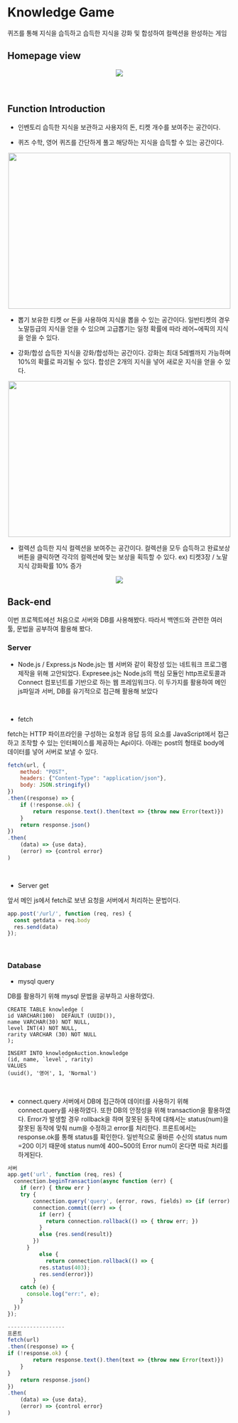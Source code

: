 # Knowledge Game
퀴즈를 통해 지식을 습득하고 
습득한 지식을 강화 및 합성하여 컬렉션을 완성하는 게임

## Homepage view
 <p align="center"><img src = './readme_image/main.JPG'></p>
<br>

## Function Introduction
- 인벤토리
습득한 지식을 보관하고 사용자의 돈, 티켓 개수를 보여주는 공간이다.

- 퀴즈
수학, 영어 퀴즈를 간단하게 풀고 해당하는 지식을 습득할 수 있는 공간이다.
 <p align="center"><img src = './readme_image/quiz.JPG'{: width="500" height="350"}></p>

- 뽑기
보유한 티켓 or 돈을 사용하여 지식을 뽑을 수 있는 공간이다.
일반티켓의 경우 노말등급의 지식을 얻을 수 있으며 고급뽑기는
일정 확률에 따라 레어~에픽의 지식을 얻을 수 있다.

- 강화/합성
습득한 지식을 강화/합성하는 공간이다.
강화는 최대 5레벨까지 가능하며 10%의 확률로 파괴될 수 있다.
합성은 2개의 지식을 넣어 새로운 지식을 얻을 수 있다.
 <p align="center"><img src = './readme_image/edit.JPG'{: width="500" height="350"}></p>

- 컬렉션
습득한 지식 컬렉션을 보여주는 공간이다.
컬렉션을 모두 습득하고 완료보상 버튼을 클릭하면 각각의 컬렉션에 맞는
보상을 획득할 수 있다. ex) 티켓3장 / 노말지식 강화확률 10% 증가
 <p align="center"><img src = './readme_image/quiz.JPG'></p>


 ## Back-end
이번 프로젝트에선 처음으로 서버와 DB를 사용해봤다. 
따라서 백엔드와 관련한 여러 툴, 문법을 공부하여 활용해 봤다.
<br>

### Server
 - Node.js / Express.js
Node.js는 웹 서버와 같이 확장성 있는 네트워크 프로그램 제작을 위해 고안되었다.
Expresee.js는 Node.js의 핵심 모듈인 http프로토콜과 Connect 컴포넌트를 기반으로 하는 웹 프레임워크다.
이 두가지를 활용하여 메인 js파일과 서버, DB를 유기적으로 접근해 활용해 보았다
<br>

- fetch

fetch는 HTTP 파이프라인을 구성하는 요청과 응답 등의 요소를
JavaScript에서 접근하고 조작할 수 있는 인터페이스를 제공하는 Api이다.
아래는 post의 형태로 body에 데이터를 넣어 서버로 보낼 수 있다.

```js
fetch(url, {
    method: "POST",
    headers: {"Content-Type": "application/json"},
    body: JSON.stringify()
})
.then((response) => {
    if (!response.ok) {
        return response.text().then(text => {throw new Error(text)})
    }
    return response.json()
})
.then(
    (data) => {use data},
    (error) => {control error}
)
```
<br>

- Server get
 
앞서 메인 js에서 fetch로 보낸 요청을 서버에서 처리하는 문법이다.
```js
app.post('/url/', function (req, res) {
  const getdata = req.body
  res.send(data)
});
```
<br>

### Database

- mysql query
 
DB를 활용하기 위해 mysql 문법을 공부하고 사용하였다.
```mysql
CREATE TABLE knowledge (
id VARCHAR(100)  DEFAULT (UUID()),
name VARCHAR(30) NOT NULL,
level INT(4) NOT NULL,
rarity VARCHAR (30) NOT NULL
);

INSERT INTO knowledgeAuction.knowledge
(id, name, `level`, rarity)
VALUES
(uuid(), '영어', 1, 'Normal')
```
<br>

- connect.query
서버에서 DB에 접근하여 데이터를 사용하기 위해 connect.query를 사용하였다.
또한 DB의 안정성을 위해 transaction을 활용하였다.
Error가 발생할 경우 rollback을 하며 잘못된 동작에 대해서는
status(num)을 잘못된 동작에 맞춰 num을 수정하고 error를 처리한다.
프론트에서는 response.ok를 통해 status를 확인한다. 일반적으로 올바른 수신의 status num =200 이기
때문에 status num에 400~500의 Error num이 온다면 따로 처리를 하게된다.  
```js
서버
app.get('url', function (req, res) {
  connection.beginTransaction(async function (err) {
    if (err) { throw err }
    try {
        connection.query('query', (error, rows, fields) => {if (error) throw error;});
        connection.commit((err) => {
          if (err) {
            return connection.rollback(() => { throw err; })
          }
          else {res.send(result)}
        })
      }
          else {
            return connection.rollback(() => {
          res.status(403);
          res.send(error)})
        }
    catch (e) {
      console.log("err:", e);
    }
  })
});

------------------
프론트
fetch(url)
.then((response) => {
if (!response.ok) {
        return response.text().then(text => {throw new Error(text)})
    }
}
    return response.json()
})
.then(
    (data) => {use data},
    (error) => {control error}
)
```
